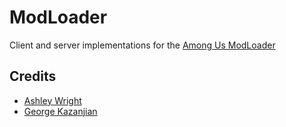 # ModLoader
Client and server implementations for the [Among Us ModLoader](https://github.com/AmongUsModLoader/ModLoaderApi)

## Credits
* [Ashley Wright](https://github.com/MsRandom)
* [George Kazanjian](https://github.com/0SoggyMustache0)
